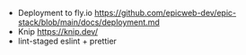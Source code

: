 - Deployment to fly.io
  https://github.com/epicweb-dev/epic-stack/blob/main/docs/deployment.md
- Knip https://knip.dev/
- lint-staged eslint + prettier

